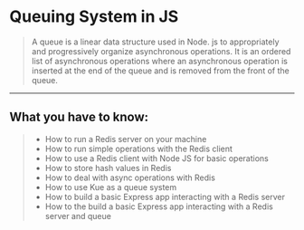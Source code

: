 # Queuing System in JS
> A queue is a linear data structure used in Node. js to appropriately and progressively organize asynchronous operations. It is an ordered list of asynchronous operations where an asynchronous operation is inserted at the end of the queue and is removed from the front of the queue.
---
## What you have to know:
> * How to run a Redis server on your machine
> * How to run simple operations with the Redis client
> * How to use a Redis client with Node JS for basic operations
> * How to store hash values in Redis
> * How to deal with async operations with Redis
> * How to use Kue as a queue system
> * How to build a basic Express app interacting with a Redis server
> * How to the build a basic Express app interacting with a Redis server and queue
